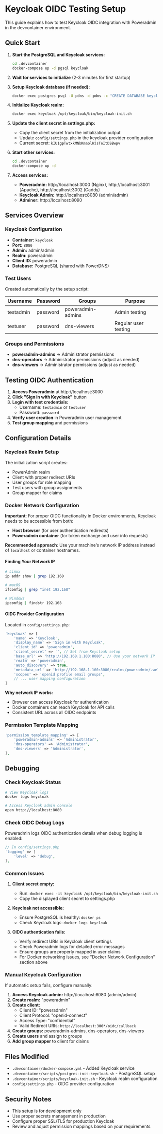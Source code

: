 # Keycloak OIDC Testing Setup

This guide explains how to test Keycloak OIDC integration with Poweradmin in the devcontainer environment.

## Quick Start

1. **Start the PostgreSQL and Keycloak services:**
   ```bash
   cd .devcontainer
   docker-compose up -d pgsql keycloak
   ```

2. **Wait for services to initialize** (2-3 minutes for first startup)

3. **Setup Keycloak database (if needed):**
   ```bash
   docker exec postgres psql -U pdns -d pdns -c "CREATE DATABASE keycloak; CREATE USER keycloak WITH ENCRYPTED PASSWORD 'keycloak'; GRANT ALL PRIVILEGES ON DATABASE keycloak TO keycloak; ALTER DATABASE keycloak OWNER TO keycloak;"
   ```

4. **Initialize Keycloak realm:**
   ```bash
   docker exec keycloak /opt/keycloak/bin/keycloak-init.sh
   ```

5. **Update the client secret in settings.php:**
   - Copy the client secret from the initialization output
   - Update `config/settings.php` in the keycloak provider configuration
   - Current secret: `kIU1gpTwtxkMNbKmaolWJsTeItDSBwpv`

6. **Start other services:**
   ```bash
   cd .devcontainer
   docker-compose up -d
   ```

7. **Access services:**
   - **Poweradmin:** http://localhost:3000 (Nginx), http://localhost:3001 (Apache), http://localhost:3002 (Caddy)
   - **Keycloak Admin:** http://localhost:8080 (admin/admin)
   - **Adminer:** http://localhost:8090

## Services Overview

### Keycloak Configuration
- **Container:** `keycloak`
- **Port:** `8080`
- **Admin:** admin/admin
- **Realm:** poweradmin
- **Client ID:** poweradmin
- **Database:** PostgreSQL (shared with PowerDNS)

### Test Users
Created automatically by the setup script:

| Username   | Password | Groups            | Purpose |
|------------|----------|-------------------|---------|
| testadmin  | password | poweradmin-admins | Admin testing |
| testuser   | password | dns-viewers       | Regular user testing |

### Groups and Permissions
- **poweradmin-admins** → Administrator permissions
- **dns-operators** → Administrator permissions (adjust as needed)
- **dns-viewers** → Administrator permissions (adjust as needed)

## Testing OIDC Authentication

1. **Access Poweradmin** at http://localhost:3000
2. **Click "Sign in with Keycloak"** button
3. **Login with test credentials:**
   - Username: `testadmin` or `testuser`
   - Password: `password`
4. **Verify user creation** in Poweradmin user management
5. **Test group mapping** and permissions

## Configuration Details

### Keycloak Realm Setup
The initialization script creates:
- PowerAdmin realm
- Client with proper redirect URIs
- User groups for role mapping
- Test users with group assignments
- Group mapper for claims

### Docker Network Configuration

**Important**: For proper OIDC functionality in Docker environments, Keycloak needs to be accessible from both:
- **Host browser** (for user authentication redirects)
- **Poweradmin container** (for token exchange and user info requests)

**Recommended approach**: Use your machine's network IP address instead of `localhost` or container hostnames.

#### Finding Your Network IP
```bash
# Linux
ip addr show | grep 192.168

# macOS
ifconfig | grep "inet 192.168"

# Windows
ipconfig | findstr 192.168
```

#### OIDC Provider Configuration
Located in `config/settings.php`:
```php
'keycloak' => [
    'name' => 'Keycloak',
    'display_name' => 'Sign in with Keycloak',
    'client_id' => 'poweradmin',
    'client_secret' => '', // Set from Keycloak setup
    'base_url' => 'http://192.168.1.100:8080', // Use your network IP
    'realm' => 'poweradmin',
    'auto_discovery' => true,
    'metadata_url' => 'http://192.168.1.100:8080/realms/poweradmin/.well-known/openid-configuration',
    'scopes' => 'openid profile email groups',
    // ... user mapping configuration
]
```

**Why network IP works:**
- Browser can access Keycloak for authentication
- Docker containers can reach Keycloak for API calls
- Consistent URL across all OIDC endpoints

### Permission Template Mapping
```php
'permission_template_mapping' => [
    'poweradmin-admins' => 'Administrator',
    'dns-operators' => 'Administrator',
    'dns-viewers' => 'Administrator',
],
```

## Debugging

### Check Keycloak Status
```bash
# View Keycloak logs
docker logs keycloak

# Access Keycloak admin console
open http://localhost:8080
```

### Check OIDC Debug Logs
Poweradmin logs OIDC authentication details when debug logging is enabled:
```php
// In config/settings.php
'logging' => [
    'level' => 'debug',
],
```

### Common Issues

1. **Client secret empty:**
   - Run: `docker exec -it keycloak /opt/keycloak/bin/keycloak-init.sh`
   - Copy the displayed client secret to settings.php

2. **Keycloak not accessible:**
   - Ensure PostgreSQL is healthy: `docker ps`
   - Check Keycloak logs: `docker logs keycloak`

3. **OIDC authentication fails:**
   - Verify redirect URIs in Keycloak client settings
   - Check Poweradmin logs for detailed error messages
   - Ensure groups are properly mapped in user claims
   - For Docker networking issues, see "Docker Network Configuration" section above

### Manual Keycloak Configuration

If automatic setup fails, configure manually:

1. **Access Keycloak admin:** http://localhost:8080 (admin/admin)
2. **Create realm:** "poweradmin"
3. **Create client:**
   - Client ID: "poweradmin"
   - Client Protocol: "openid-connect"
   - Access Type: "confidential"
   - Valid Redirect URIs: `http://localhost:300*/oidc/callback`
4. **Create groups:** poweradmin-admins, dns-operators, dns-viewers
5. **Create users** and assign to groups
6. **Add group mapper** to client for claims

## Files Modified

- `.devcontainer/docker-compose.yml` - Added Keycloak service
- `.devcontainer/scripts/postgres-init-keycloak.sh` - PostgreSQL setup
- `.devcontainer/scripts/keycloak-init.sh` - Keycloak realm configuration
- `config/settings.php` - OIDC provider configuration

## Security Notes

- This setup is for development only
- Use proper secrets management in production
- Configure proper SSL/TLS for production Keycloak
- Review and adjust permission mappings based on your requirements